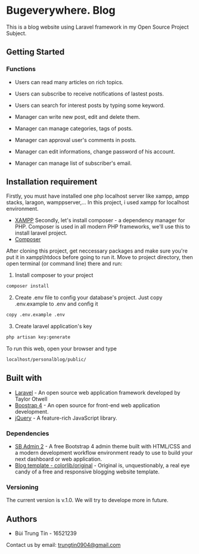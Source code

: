 # Bugeverywhere. Blog

This is a blog website using Laravel framework in my Open Source Project Subject.

## Getting Started

### Functions

- Users can read many articles on rich topics.
- Users can subscribe to receive notifications of lastest posts.
- Users can search for interest posts by typing some keyword.

- Manager can write new post, edit and delete them.
- Manager can manage categories, tags of posts.
- Manager can approval user's comments in posts.
- Manager can edit informations, change password of his account.
- Manager can manage list of subscriber's email.

## Installation requirement

Firstly, you must have installed one php localhost server like xampp, ampp stacks, laragon, wamppserver,... In this project, i used xampp for localhost environment.
- [XAMPP](https://www.apachefriends.org/index.html)
Secondly, let's install composer - a dependency manager for PHP. Composer is used in all modern PHP frameworks, we'll use this to install laravel project.
- [Composer](https://getcomposer.org/doc/01-basic-usage.md)

After cloning this project, get neccessary packages and make sure you're put it in xampp\htdocs before going to run it.
Move to project directory, then open terminal (or command line) there and run:
1. Install composer to your project
```bash
composer install
```
2. Create .env file to config your database's project. Just copy .env.example to .env and config it
```bash
copy .env.example .env
```
3. Create laravel application's key
```bash
php artisan key:generate
```
To run this web, open your browser and type
```bash
localhost/personalblog/public/
```

## Built with

- [Laravel](https://laravel.com/) - An open source web application framework developed by Taylor Otwell
- [Boostrap 4](https://getbootstrap.com/) - An open source for front-end web application development.
- [jQuery](https://jquery.com/) - A feature-rich JavaScript library.

### Dependencies

- [SB Admin 2](https://startbootstrap.com/themes/sb-admin-2/) - A free Bootstrap 4 admin theme built with HTML/CSS and a modern development workflow environment ready to use to build your next dashboard or web application.
- [Blog template - colorlib/original](https://colorlib.com/wp/template/original/) - Original is, unquestionably, a real eye candy of a free and responsive blogging website template.

### Versioning

The current version is v.1.0.
We will try to develope more in future.

## Authors

- Bùi Trung Tín - 16521239

Contact us by email: trungtin0904@gmail.com
